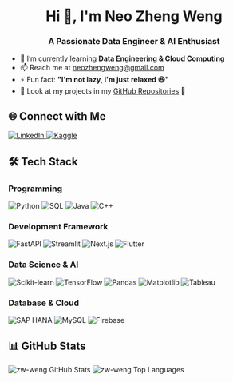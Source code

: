 
<h1 align="center">Hi 👋, I'm Neo Zheng Weng</h1>
<h3 align="center">A Passionate Data Engineer & AI Enthusiast</h3>

- 🌱 I’m currently learning **Data Engineering & Cloud Computing**
- 📫 Reach me at neozhengweng@gmail.com
- ⚡ Fun fact: **"I'm not lazy, I'm just relaxed 😆"**
- 📂 Look at my projects in my [GitHub Repositories](https://github.com/zw-weng?tab=repositories) 🚀  

## 🌐 Connect with Me  
<p align="left">
<a href="https://linkedin.com/in/neo-zheng-weng-b81b90254/" target="_blank">
  <img src="https://img.shields.io/badge/LinkedIn-%230077B5.svg?style=for-the-badge&logo=linkedin&logoColor=white" alt="LinkedIn">
</a>
<a href="https://kaggle.com/zw_weng" target="_blank">
  <img src="https://img.shields.io/badge/Kaggle-20BEFF?style=for-the-badge&logo=kaggle&logoColor=white" alt="Kaggle">
</a>
</p>

## 🛠 Tech Stack  

### Programming
![Python](https://img.shields.io/badge/Python-3670A0?style=for-the-badge&logo=python&logoColor=ffdd54)
![SQL](https://img.shields.io/badge/SQL-025E8C?style=for-the-badge&logo=postgresql&logoColor=white)
![Java](https://img.shields.io/badge/Java-%23ED8B00.svg?style=for-the-badge&logo=openjdk&logoColor=white)
![C++](https://img.shields.io/badge/C%2B%2B-00599C?style=for-the-badge&logo=c%2B%2B&logoColor=white)

### Development Framework
![FastAPI](https://img.shields.io/badge/FastAPI-005571?style=for-the-badge&logo=fastapi&logoColor=white)
![Streamlit](https://img.shields.io/badge/Streamlit-FF4B4B?style=for-the-badge&logo=streamlit&logoColor=white)
![Next.js](https://img.shields.io/badge/Next.js-000000?style=for-the-badge&logo=nextdotjs&logoColor=white)
![Flutter](https://img.shields.io/badge/Flutter-%2302569B.svg?style=for-the-badge&logo=flutter&logoColor=white)

### Data Science & AI
![Scikit-learn](https://img.shields.io/badge/Scikit--Learn-F7931E?style=for-the-badge&logo=scikit-learn&logoColor=white)
![TensorFlow](https://img.shields.io/badge/TensorFlow-FF6F00?style=for-the-badge&logo=tensorflow&logoColor=white)
![Pandas](https://img.shields.io/badge/Pandas-150458?style=for-the-badge&logo=pandas&logoColor=white)
![Matplotlib](https://img.shields.io/badge/Matplotlib-%23ffffff.svg?style=for-the-badge&logo=matplotlib&logoColor=black)
![Tableau](https://img.shields.io/badge/Tableau-E97627?style=for-the-badge&logo=tableau&logoColor=white)

### Database & Cloud
![SAP HANA](https://img.shields.io/badge/SAP%20HANA-000000?style=for-the-badge&logo=sap&logoColor=white)
![MySQL](https://img.shields.io/badge/MySQL-005C84?style=for-the-badge&logo=mysql&logoColor=white)
![Firebase](https://img.shields.io/badge/Firebase-FFCA28?style=for-the-badge&logo=firebase&logoColor=black)

## 📊 GitHub Stats  
<p align="left">
<img src="https://github-readme-stats.vercel.app/api?username=zw-weng&show_icons=true&theme=default" alt="zw-weng GitHub Stats">
<img src="https://github-readme-stats.vercel.app/api/top-langs?username=zw-weng&layout=compact&theme=default" alt="zw-weng Top Languages">
</p>
